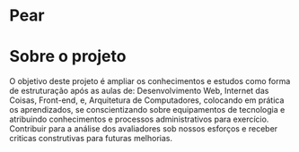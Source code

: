 # Pear
# Sobre o projeto


O objetivo deste projeto é ampliar os conhecimentos e estudos como forma de estruturação após as aulas de: Desenvolvimento Web, Internet das Coisas, Front-end, e, Arquitetura de Computadores, colocando em prática os aprendizados, se conscientizando sobre equipamentos de tecnologia e atribuindo conhecimentos e processos administrativos para exercício. Contribuir para a análise dos avaliadores sob nossos esforços e receber criticas construtivas para futuras melhorias.

